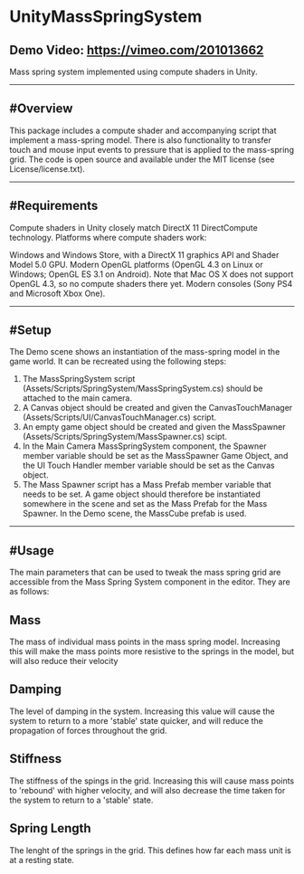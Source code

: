 # UnityMassSpringSystem
Demo Video: https://vimeo.com/201013662
---------------------------------------
Mass spring system implemented using compute shaders in Unity.


---------------------------------------------
#Overview
---------------------------------------------
This package includes a compute shader and accompanying script that implement a mass-spring model. There is also functionality to transfer touch and mouse input events to pressure that is applied to the mass-spring grid. The code is open source and available under the MIT license (see License/license.txt).

---------------------------------------------
#Requirements
---------------------------------------------
Compute shaders in Unity closely match DirectX 11 DirectCompute technology. Platforms where compute shaders work:

Windows and Windows Store, with a DirectX 11 graphics API and Shader Model 5.0 GPU.
Modern OpenGL platforms (OpenGL 4.3 on Linux or Windows; OpenGL ES 3.1 on Android). Note that Mac OS X does not support OpenGL 4.3, so no compute shaders there yet.
Modern consoles (Sony PS4 and Microsoft Xbox One).

---------------------------------------------
#Setup
---------------------------------------------
The Demo scene shows an instantiation of the mass-spring model in the game world. It can be recreated using the following steps:

1. The MassSpringSystem script (Assets/Scripts/SpringSystem/MassSpringSystem.cs) should be attached to the main camera. 
2. A Canvas object should be created and given the CanvasTouchManager (Assets/Scripts/UI/CanvasTouchManager.cs) script. 
3. An empty game object should be created and given the MassSpawner (Assets/Scripts/SpringSystem/MassSpawner.cs) scipt.
4. In the Main Camera MassSpringSystem component, the Spawner member variable should be set as the MassSpawner Game Object, and the UI Touch Handler member variable should be set as the Canvas object.
5. The Mass Spawner script has a Mass Prefab member variable that needs to be set. A game object should therefore be instantiated somewhere in the scene and set as the Mass Prefab for the Mass Spawner. In the Demo scene, the MassCube prefab is used.

---------------------------------------------
#Usage
---------------------------------------------
The main parameters that can be used to tweak the mass spring grid are accessible from the Mass Spring System component in the editor. They are as follows:

Mass
----
The mass of individual mass points in the mass spring model. Increasing this will make the mass points more resistive to the springs in the model, but will also reduce their velocity

Damping
-------
The level of damping in the system. Increasing this value will cause the system to return to a more 'stable' state quicker, and will reduce the propagation of forces throughout the grid.

Stiffness
--------- 
The stiffness of the spings in the grid. Increasing this will cause mass points to 'rebound' with higher velocity, and will also decrease the time taken for the system to return to a 'stable' state.

Spring Length
-------------
The lenght of the springs in the grid. This defines how far each mass unit is at a resting state.
